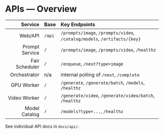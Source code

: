 
# APIs — Overview

| Service | Base | Key Endpoints |
|--------:|:-----|:--------------|
| Web/API | `/api` | `/prompts/image`, `/prompts/video`, `/catalog/models`, `/artifacts/{key}` |
| Prompt Service | `/` | `/prompts/image`, `/prompts/video`, `/healthz` |
| Fair Scheduler | `/` | `/enqueue`, `/next?type=image`|video`, `/complete`, `/stats/fairness`, `/metrics` |
| Orchestrator | n/a | internal polling of `/next`, `/complete` |
| GPU Worker | `/` | `/generate`, `/generate/batch`, `/models`, `/healthz` |
| Video Worker | `/` | `/generate/video`, `/generate/video/batch`, `/healthz` |
| Model Catalog | `/` | `/models?type=...`, `/healthz` |

See individual API docs in `docs/api/`.
